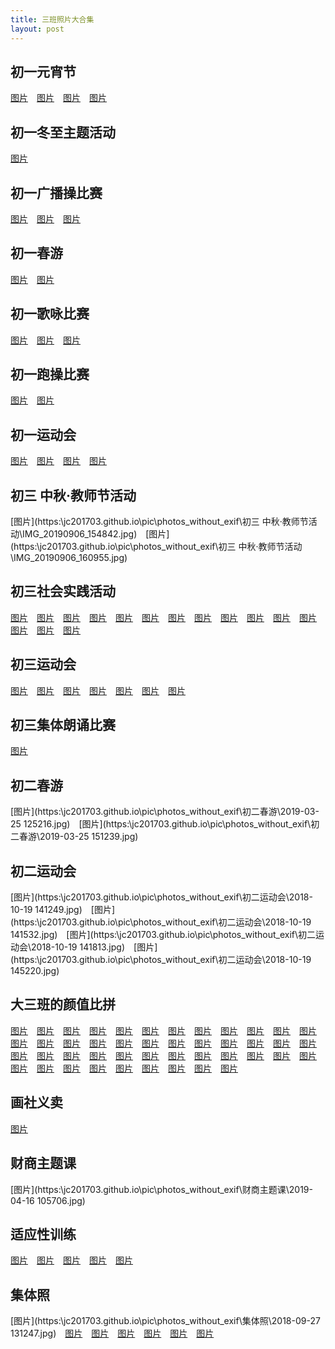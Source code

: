 ```yaml
---
title: 三班照片大合集
layout: post
---
```


## 初一元宵节
[图片](https:\\jc201703.github.io\pic\photos_without_exif\初一元宵节\mmexport1519891688519.jpg)&emsp;[图片](https:\\jc201703.github.io\pic\photos_without_exif\初一元宵节\mmexport1519891700254.jpg)&emsp;[图片](https:\\jc201703.github.io\pic\photos_without_exif\初一元宵节\mmexport1519891709797.jpg)&emsp;[图片](https:\\jc201703.github.io\pic\photos_without_exif\初一元宵节\mmexport1519891714242.jpg)
## 初一冬至主题活动
[图片](https:\\jc201703.github.io\pic\photos_without_exif\初一冬至主题活动\mmexport1513946717027.jpg)
## 初一广播操比赛
[图片](https:\\jc201703.github.io\pic\photos_without_exif\初一广播操比赛\6de2791872535d813db3bd3e9b6f854.jpg)&emsp;[图片](https:\\jc201703.github.io\pic\photos_without_exif\初一广播操比赛\95b1eee70d3b4b3f2a8ef5a43676707.jpg)&emsp;[图片](https:\\jc201703.github.io\pic\photos_without_exif\初一广播操比赛\a116638374c425585967f651ccdce30.jpg)
## 初一春游
[图片](https:\\jc201703.github.io\pic\photos_without_exif\初一春游\7fa6e915ee8d19e7153923ff6e9f892.jpg)&emsp;[图片](https:\\jc201703.github.io\pic\photos_without_exif\初一春游\bb6c3d019ed3a479c82990c7a086354.jpg)
## 初一歌咏比赛
[图片](https:\\jc201703.github.io\pic\photos_without_exif\初一歌咏比赛\08a47196e0431a715b41536a4f7ed2c.jpg)&emsp;[图片](https:\\jc201703.github.io\pic\photos_without_exif\初一歌咏比赛\0b3a6221927e92de86135e02861a8df.jpg)&emsp;[图片](https:\\jc201703.github.io\pic\photos_without_exif\初一歌咏比赛\a9d8cc257b734964315b8bd5be116db.jpg)
## 初一跑操比赛
[图片](https:\\jc201703.github.io\pic\photos_without_exif\初一跑操比赛\mmexport1524817878490.jpg)&emsp;[图片](https:\\jc201703.github.io\pic\photos_without_exif\初一跑操比赛\mmexport1525401070348.jpg)
## 初一运动会
[图片](https:\\jc201703.github.io\pic\photos_without_exif\初一运动会\mmexport1509101819799.jpg)&emsp;[图片](https:\\jc201703.github.io\pic\photos_without_exif\初一运动会\mmexport1509102038276.jpg)&emsp;[图片](https:\\jc201703.github.io\pic\photos_without_exif\初一运动会\mmexport1509102084417.jpg)&emsp;[图片](https:\\jc201703.github.io\pic\photos_without_exif\初一运动会\mmexport1510020888453.jpg)
## 初三 中秋·教师节活动
[图片](https:\\jc201703.github.io\pic\photos_without_exif\初三 中秋·教师节活动\IMG_20190906_154842.jpg)&emsp;[图片](https:\\jc201703.github.io\pic\photos_without_exif\初三 中秋·教师节活动\IMG_20190906_160955.jpg)
## 初三社会实践活动
[图片](https:\\jc201703.github.io\pic\photos_without_exif\初三社会实践活动\DSC_1908.JPG)&emsp;[图片](https:\\jc201703.github.io\pic\photos_without_exif\初三社会实践活动\DSC_1975.JPG)&emsp;[图片](https:\\jc201703.github.io\pic\photos_without_exif\初三社会实践活动\DSC_2029.JPG)&emsp;[图片](https:\\jc201703.github.io\pic\photos_without_exif\初三社会实践活动\DSC_2450.JPG)&emsp;[图片](https:\\jc201703.github.io\pic\photos_without_exif\初三社会实践活动\DSC_2452.JPG)&emsp;[图片](https:\\jc201703.github.io\pic\photos_without_exif\初三社会实践活动\DSC_2507.JPG)&emsp;[图片](https:\\jc201703.github.io\pic\photos_without_exif\初三社会实践活动\DSC_2517.JPG)&emsp;[图片](https:\\jc201703.github.io\pic\photos_without_exif\初三社会实践活动\pt2019_12_07_18_41_05.jpg)&emsp;[图片](https:\\jc201703.github.io\pic\photos_without_exif\初三社会实践活动\pt2019_12_07_18_42_41.jpg)&emsp;[图片](https:\\jc201703.github.io\pic\photos_without_exif\初三社会实践活动\pt2019_12_07_18_49_15.jpg)&emsp;[图片](https:\\jc201703.github.io\pic\photos_without_exif\初三社会实践活动\pt2019_12_07_18_52_45.jpg)&emsp;[图片](https:\\jc201703.github.io\pic\photos_without_exif\初三社会实践活动\pt2019_12_07_18_59_01.jpg)&emsp;[图片](https:\\jc201703.github.io\pic\photos_without_exif\初三社会实践活动\pt2019_12_07_19_00_33.jpg)&emsp;[图片](https:\\jc201703.github.io\pic\photos_without_exif\初三社会实践活动\pt2019_12_07_19_03_52.jpg)&emsp;[图片](https:\\jc201703.github.io\pic\photos_without_exif\初三社会实践活动\pt2019_12_07_19_31_50.jpg)
## 初三运动会
[图片](https:\\jc201703.github.io\pic\photos_without_exif\初三运动会\5cd02681d9ece76fb4e2d26af67b453.jpg)&emsp;[图片](https:\\jc201703.github.io\pic\photos_without_exif\初三运动会\DSC_0674.JPG)&emsp;[图片](https:\\jc201703.github.io\pic\photos_without_exif\初三运动会\IMG_20191025_074807.jpg)&emsp;[图片](https:\\jc201703.github.io\pic\photos_without_exif\初三运动会\IMG_20191026_144206.jpg)&emsp;[图片](https:\\jc201703.github.io\pic\photos_without_exif\初三运动会\IMG_20191026_152203.jpg)&emsp;[图片](https:\\jc201703.github.io\pic\photos_without_exif\初三运动会\IMG_20191026_155819.jpg)&emsp;[图片](https:\\jc201703.github.io\pic\photos_without_exif\初三运动会\IMG_20191101_133037_1.jpg)
## 初三集体朗诵比赛
[图片](https:\\jc201703.github.io\pic\photos_without_exif\初三集体朗诵比赛\IMG_20191227_160924.jpg)
## 初二春游
[图片](https:\\jc201703.github.io\pic\photos_without_exif\初二春游\2019-03-25 125216.jpg)&emsp;[图片](https:\\jc201703.github.io\pic\photos_without_exif\初二春游\2019-03-25 151239.jpg)
## 初二运动会
[图片](https:\\jc201703.github.io\pic\photos_without_exif\初二运动会\2018-10-19 141249.jpg)&emsp;[图片](https:\\jc201703.github.io\pic\photos_without_exif\初二运动会\2018-10-19 141532.jpg)&emsp;[图片](https:\\jc201703.github.io\pic\photos_without_exif\初二运动会\2018-10-19 141813.jpg)&emsp;[图片](https:\\jc201703.github.io\pic\photos_without_exif\初二运动会\2018-10-19 145220.jpg)
## 大三班的颜值比拼
[图片](https:\\jc201703.github.io\pic\photos_without_exif\大三班的颜值比拼.jpg等多个文件\IMG_20190831_110522.jpg)&emsp;[图片](https:\\jc201703.github.io\pic\photos_without_exif\大三班的颜值比拼.jpg等多个文件\IMG_20190831_110552.jpg)&emsp;[图片](https:\\jc201703.github.io\pic\photos_without_exif\大三班的颜值比拼.jpg等多个文件\IMG_20190831_110605.jpg)&emsp;[图片](https:\\jc201703.github.io\pic\photos_without_exif\大三班的颜值比拼.jpg等多个文件\IMG_20190831_110752.jpg)&emsp;[图片](https:\\jc201703.github.io\pic\photos_without_exif\大三班的颜值比拼.jpg等多个文件\IMG_20190831_110854.jpg)&emsp;[图片](https:\\jc201703.github.io\pic\photos_without_exif\大三班的颜值比拼.jpg等多个文件\IMG_20190831_110938.jpg)&emsp;[图片](https:\\jc201703.github.io\pic\photos_without_exif\大三班的颜值比拼.jpg等多个文件\IMG_20190831_111005.jpg)&emsp;[图片](https:\\jc201703.github.io\pic\photos_without_exif\大三班的颜值比拼.jpg等多个文件\IMG_20190831_111128.jpg)&emsp;[图片](https:\\jc201703.github.io\pic\photos_without_exif\大三班的颜值比拼.jpg等多个文件\IMG_20190831_111203.jpg)&emsp;[图片](https:\\jc201703.github.io\pic\photos_without_exif\大三班的颜值比拼.jpg等多个文件\IMG_20190831_111315.jpg)&emsp;[图片](https:\\jc201703.github.io\pic\photos_without_exif\大三班的颜值比拼.jpg等多个文件\IMG_20190831_111513.jpg)&emsp;[图片](https:\\jc201703.github.io\pic\photos_without_exif\大三班的颜值比拼.jpg等多个文件\IMG_20190831_111616.jpg)&emsp;[图片](https:\\jc201703.github.io\pic\photos_without_exif\大三班的颜值比拼.jpg等多个文件\IMG_20190831_111746.jpg)&emsp;[图片](https:\\jc201703.github.io\pic\photos_without_exif\大三班的颜值比拼.jpg等多个文件\IMG_20190831_111828.jpg)&emsp;[图片](https:\\jc201703.github.io\pic\photos_without_exif\大三班的颜值比拼.jpg等多个文件\IMG_20190831_112004.jpg)&emsp;[图片](https:\\jc201703.github.io\pic\photos_without_exif\大三班的颜值比拼.jpg等多个文件\IMG_20190831_112129.jpg)&emsp;[图片](https:\\jc201703.github.io\pic\photos_without_exif\大三班的颜值比拼.jpg等多个文件\IMG_20190831_112156.jpg)&emsp;[图片](https:\\jc201703.github.io\pic\photos_without_exif\大三班的颜值比拼.jpg等多个文件\IMG_20190831_112255.jpg)&emsp;[图片](https:\\jc201703.github.io\pic\photos_without_exif\大三班的颜值比拼.jpg等多个文件\IMG_20190831_112335_1.jpg)&emsp;[图片](https:\\jc201703.github.io\pic\photos_without_exif\大三班的颜值比拼.jpg等多个文件\IMG_20190831_112504.jpg)&emsp;[图片](https:\\jc201703.github.io\pic\photos_without_exif\大三班的颜值比拼.jpg等多个文件\IMG_20190831_112621.jpg)&emsp;[图片](https:\\jc201703.github.io\pic\photos_without_exif\大三班的颜值比拼.jpg等多个文件\IMG_20190831_112843.jpg)&emsp;[图片](https:\\jc201703.github.io\pic\photos_without_exif\大三班的颜值比拼.jpg等多个文件\IMG_20190831_113012.jpg)&emsp;[图片](https:\\jc201703.github.io\pic\photos_without_exif\大三班的颜值比拼.jpg等多个文件\IMG_20190831_113130.jpg)&emsp;[图片](https:\\jc201703.github.io\pic\photos_without_exif\大三班的颜值比拼.jpg等多个文件\IMG_20190831_113243.jpg)&emsp;[图片](https:\\jc201703.github.io\pic\photos_without_exif\大三班的颜值比拼.jpg等多个文件\IMG_20190831_113338.jpg)&emsp;[图片](https:\\jc201703.github.io\pic\photos_without_exif\大三班的颜值比拼.jpg等多个文件\IMG_20190831_124350.jpg)&emsp;[图片](https:\\jc201703.github.io\pic\photos_without_exif\大三班的颜值比拼.jpg等多个文件\IMG_20190831_124512.jpg)&emsp;[图片](https:\\jc201703.github.io\pic\photos_without_exif\大三班的颜值比拼.jpg等多个文件\IMG_20190831_124831.jpg)&emsp;[图片](https:\\jc201703.github.io\pic\photos_without_exif\大三班的颜值比拼.jpg等多个文件\IMG_20190831_124851.jpg)&emsp;[图片](https:\\jc201703.github.io\pic\photos_without_exif\大三班的颜值比拼.jpg等多个文件\IMG_20190831_124908.jpg)&emsp;[图片](https:\\jc201703.github.io\pic\photos_without_exif\大三班的颜值比拼.jpg等多个文件\IMG_20190831_125041.jpg)&emsp;[图片](https:\\jc201703.github.io\pic\photos_without_exif\大三班的颜值比拼.jpg等多个文件\IMG_20190831_125134.jpg)&emsp;[图片](https:\\jc201703.github.io\pic\photos_without_exif\大三班的颜值比拼.jpg等多个文件\IMG_20190831_125234.jpg)&emsp;[图片](https:\\jc201703.github.io\pic\photos_without_exif\大三班的颜值比拼.jpg等多个文件\IMG_20190831_125412.jpg)&emsp;[图片](https:\\jc201703.github.io\pic\photos_without_exif\大三班的颜值比拼.jpg等多个文件\IMG_20190831_125653.jpg)&emsp;[图片](https:\\jc201703.github.io\pic\photos_without_exif\大三班的颜值比拼.jpg等多个文件\IMG_20190831_130030.jpg)&emsp;[图片](https:\\jc201703.github.io\pic\photos_without_exif\大三班的颜值比拼.jpg等多个文件\IMG_20190831_130057_1.jpg)&emsp;[图片](https:\\jc201703.github.io\pic\photos_without_exif\大三班的颜值比拼.jpg等多个文件\IMG_20190831_130734.jpg)&emsp;[图片](https:\\jc201703.github.io\pic\photos_without_exif\大三班的颜值比拼.jpg等多个文件\IMG_20190831_130834.jpg)&emsp;[图片](https:\\jc201703.github.io\pic\photos_without_exif\大三班的颜值比拼.jpg等多个文件\IMG_20190831_131106.jpg)&emsp;[图片](https:\\jc201703.github.io\pic\photos_without_exif\大三班的颜值比拼.jpg等多个文件\IMG_20190831_131420.jpg)&emsp;[图片](https:\\jc201703.github.io\pic\photos_without_exif\大三班的颜值比拼.jpg等多个文件\IMG_20190831_131607.jpg)&emsp;[图片](https:\\jc201703.github.io\pic\photos_without_exif\大三班的颜值比拼.jpg等多个文件\IMG_20190831_131757.jpg)&emsp;[图片](https:\\jc201703.github.io\pic\photos_without_exif\大三班的颜值比拼.jpg等多个文件\IMG_20190905_094756.jpg)
## 画社义卖
[图片](https:\\jc201703.github.io\pic\photos_without_exif\画社义卖\IMG_20191217_124130.jpg)
## 财商主题课
[图片](https:\\jc201703.github.io\pic\photos_without_exif\财商主题课\2019-04-16 105706.jpg)
## 适应性训练
[图片](https:\\jc201703.github.io\pic\photos_without_exif\适应性训练\04201089615cea68b088a9ec53e094a.jpg)&emsp;[图片](https:\\jc201703.github.io\pic\photos_without_exif\适应性训练\17e09966cfbcd6d04f67f4c5d55650e.jpg)&emsp;[图片](https:\\jc201703.github.io\pic\photos_without_exif\适应性训练\882d31ad2c87c665c36978835e6d4e7.jpg)&emsp;[图片](https:\\jc201703.github.io\pic\photos_without_exif\适应性训练\8c6992719951ef9b2a53edc1ad4068e.jpg)&emsp;[图片](https:\\jc201703.github.io\pic\photos_without_exif\适应性训练\mmexport1503964074821.jpg)
## 集体照
[图片](https:\\jc201703.github.io\pic\photos_without_exif\集体照\2018-09-27 131247.jpg)&emsp;[图片](https:\\jc201703.github.io\pic\photos_without_exif\集体照\IMG_20190930_122122.jpg)&emsp;[图片](https:\\jc201703.github.io\pic\photos_without_exif\集体照\IMG_20190930_122628.jpg)&emsp;[图片](https:\\jc201703.github.io\pic\photos_without_exif\集体照\IMG_20190930_122800.jpg)&emsp;[图片](https:\\jc201703.github.io\pic\photos_without_exif\集体照\IMG_20190930_123002.jpg)&emsp;[图片](https:\\jc201703.github.io\pic\photos_without_exif\集体照\IMG_20190930_123135.jpg)&emsp;[图片](https:\\jc201703.github.io\pic\photos_without_exif\集体照\IMG_20190930_123357.jpg)